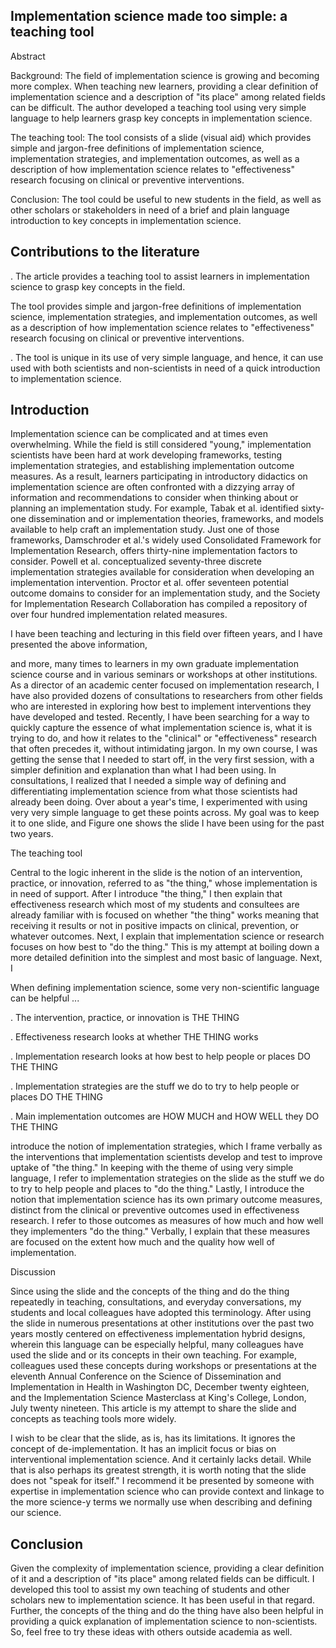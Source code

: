 ## Implementation science made too simple: a teaching tool

Abstract

Background: The field of implementation science is growing and becoming more complex. When teaching new learners, providing a clear definition of implementation science and a description of "its place" among related fields can be difficult. The author developed a teaching tool using very simple language to help learners grasp key concepts in implementation science.

The teaching tool: The tool consists of a slide (visual aid) which provides simple and jargon-free definitions of implementation science, implementation strategies, and implementation outcomes, as well as a description of how implementation science relates to "effectiveness" research focusing on clinical or preventive interventions.

Conclusion: The tool could be useful to new students in the field, as well as other scholars or stakeholders in need of a brief and plain language introduction to key concepts in implementation science.


## Contributions to the literature

. The article provides a teaching tool to assist learners in implementation science to grasp key concepts in the field.

The tool provides simple and jargon-free definitions of implementation science, implementation strategies, and implementation outcomes, as well as a description of how implementation science relates to "effectiveness" research focusing on clinical or preventive interventions.

. The tool is unique in its use of very simple language, and hence, it can use used with both scientists and non-scientists in need of a quick introduction to implementation science.


## Introduction

Implementation science can be complicated and at times even overwhelming. While the field is still considered "young," implementation scientists have been hard at work developing frameworks, testing implementation strategies, and establishing implementation outcome measures. As a result, learners participating in introductory didactics on implementation science are often confronted with a dizzying array of information and recommendations to consider when thinking about or planning an implementation study. For example, Tabak et al. identified sixty-one dissemination and or implementation theories, frameworks, and models available to help craft an implementation study. Just one of those frameworks, Damschroder et al.'s widely used Consolidated Framework for Implementation Research, offers thirty-nine implementation factors to consider. Powell et al. conceptualized seventy-three discrete implementation strategies available for consideration when developing an implementation intervention. Proctor et al. offer seventeen potential outcome domains to consider for an implementation study, and the Society for Implementation Research Collaboration has compiled a repository of over four hundred implementation related measures.

I have been teaching and lecturing in this field over fifteen years, and I have presented the above information,

and more, many times to learners in my own graduate implementation science course and in various seminars or workshops at other institutions. As a director of an academic center focused on implementation research, I have also provided dozens of consultations to researchers from other fields who are interested in exploring how best to implement interventions they have developed and tested. Recently, I have been searching for a way to quickly capture the essence of what implementation science is, what it is trying to do, and how it relates to the "clinical" or "effectiveness" research that often precedes it, without intimidating jargon. In my own course, I was getting the sense that I needed to start off, in the very first session, with a simpler definition and explanation than what I had been using. In consultations, I realized that I needed a simple way of defining and differentiating implementation science from what those scientists had already been doing. Over about a year's time, I experimented with using very very simple language to get these points across. My goal was to keep it to one slide, and Figure one shows the slide I have been using for the past two years.

The teaching tool

Central to the logic inherent in the slide is the notion of an intervention, practice, or innovation, referred to as "the thing," whose implementation is in need of support. After I introduce "the thing," I then explain that effectiveness research which most of my students and consultees are already familiar with is focused on whether "the thing" works meaning that receiving it results or not in positive impacts on clinical, prevention, or whatever outcomes. Next, I explain that implementation science or research focuses on how best to "do the thing." This is my attempt at boiling down a more detailed definition into the simplest and most basic of language. Next, I

When defining implementation science, some very non-scientific language can be helpful ...

. The intervention, practice, or innovation is THE THING

. Effectiveness research looks at whether THE THING works

. Implementation research looks at how best to help people or places DO THE THING

. Implementation strategies are the stuff we do to try to help people or places DO THE THING

. Main implementation outcomes are HOW MUCH and HOW WELL they DO THE THING

introduce the notion of implementation strategies, which I frame verbally as the interventions that implementation scientists develop and test to improve uptake of "the thing." In keeping with the theme of using very simple language, I refer to implementation strategies on the slide as the stuff we do to try to help people and places to "do the thing." Lastly, I introduce the notion that implementation science has its own primary outcome measures, distinct from the clinical or preventive outcomes used in effectiveness research. I refer to those outcomes as measures of how much and how well they implementers "do the thing." Verbally, I explain that these measures are focused on the extent how much and the quality how well of implementation.

Discussion

Since using the slide and the concepts of the thing and do the thing repeatedly in teaching, consultations, and everyday conversations, my students and local colleagues have adopted this terminology. After using the slide in numerous presentations at other institutions over the past two years mostly centered on effectiveness implementation hybrid designs, wherein this language can be especially helpful, many colleagues have used the slide and or its concepts in their own teaching. For example, colleagues used these concepts during workshops or presentations at the eleventh Annual Conference on the Science of Dissemination and Implementation in Health in Washington DC, December twenty eighteen, and the Implementation Science Masterclass at King's College, London, July twenty nineteen. This article is my attempt to share the slide and concepts as teaching tools more widely.

I wish to be clear that the slide, as is, has its limitations. It ignores the concept of de-implementation. It has an implicit focus or bias on interventional implementation science. And it certainly lacks detail. While that is also perhaps its greatest strength, it is worth noting that the slide does not "speak for itself." I recommend it be presented by someone with expertise in implementation science who can provide context and linkage to the more science-y terms we normally use when describing and defining our science.


## Conclusion

Given the complexity of implementation science, providing a clear definition of it and a description of "its place" among related fields can be difficult. I developed this tool to assist my own teaching of students and other scholars new to implementation science. It has been useful in that regard. Further, the concepts of the thing and do the thing have also been helpful in providing a quick explanation of implementation science to non-scientists. So, feel free to try these ideas with others outside academia as well.